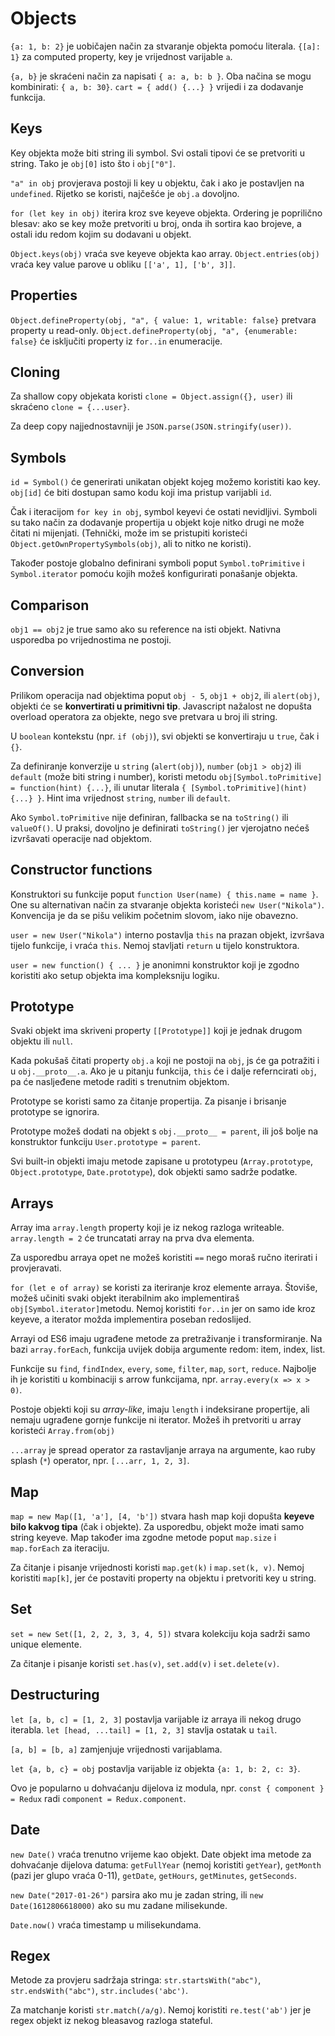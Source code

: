 # Objects

`{a: 1, b: 2}` je uobičajen način za stvaranje objekta pomoću literala.
`{[a]: 1}` za computed property, key je vrijednost varijable `a`.

`{a, b}` je skraćeni način za napisati `{ a: a, b: b }`. Oba načina se mogu kombinirati: `{ a, b: 30}`.
`cart = { add() {...} }` vrijedi i za dodavanje funkcija.

## Keys

Key objekta može biti string ili symbol. Svi ostali tipovi će se pretvoriti u string. Tako je `obj[0]` isto što i `obj["0"]`.

`"a" in obj` provjerava postoji li key u objektu, čak i ako je postavljen na `undefined`. Rijetko se koristi, najčešće je `obj.a` dovoljno.

`for (let key in obj)` iterira kroz sve keyeve objekta. Ordering je poprilično blesav: ako se key može pretvoriti u broj, onda ih sortira kao brojeve, a ostali idu redom kojim su dodavani u objekt.

`Object.keys(obj)` vraća sve keyeve objekta kao array.
`Object.entries(obj)` vraća key value parove u obliku `[['a', 1], ['b', 3]]`.

## Properties

`Object.defineProperty(obj, "a", { value: 1, writable: false}` pretvara property u read-only.
`Object.defineProperty(obj, "a", {enumerable: false}` će isključiti property iz `for..in` enumeracije.

## Cloning

Za shallow copy objekata koristi `clone = Object.assign({}, user)` ili skraćeno `clone = {...user}`.

Za deep copy najjednostavniji je `JSON.parse(JSON.stringify(user))`.

## Symbols

`id = Symbol()` će generirati unikatan objekt kojeg možemo koristiti kao key. `obj[id]` će biti dostupan samo kodu koji ima pristup varijabli `id`.

Čak i iteracijom `for key in obj`, symbol keyevi će ostati nevidljivi. Symboli su tako način za dodavanje propertija u objekt koje nitko drugi ne može čitati ni mijenjati. (Tehnički, može im se pristupiti koristeći `Object.getOwnPropertySymbols(obj)`, ali to nitko ne koristi).

Također postoje globalno definirani symboli poput `Symbol.toPrimitive` i `Symbol.iterator` pomoću kojih možeš konfigurirati ponašanje objekta.

## Comparison

`obj1 == obj2` je true samo ako su reference na isti objekt. Nativna usporedba po vrijednostima ne postoji.

## Conversion

Prilikom operacija nad objektima poput `obj - 5`, `obj1 + obj2`, ili `alert(obj)`, objekti će se **konvertirati u primitivni tip**. Javascript nažalost ne dopušta overload operatora za objekte, nego sve pretvara u broj ili string.

U `boolean` kontekstu (npr. `if (obj)`), svi objekti se konvertiraju u `true`, čak i `{}`.

Za definiranje konverzije u `string` (`alert(obj)`), `number` (`obj1 > obj2`) ili `default` (može biti string i number), koristi metodu
`obj[Symbol.toPrimitive] = function(hint) {...}`, ili unutar literala
`{ [Symbol.toPrimitive](hint) {...} }`. Hint ima vrijednost `string`, `number` ili `default`.

Ako `Symbol.toPrimitive` nije definiran, fallbacka se na `toString()` ili `valueOf()`. U praksi, dovoljno je definirati `toString()` jer vjerojatno nećeš izvršavati operacije nad objektom.

## Constructor functions

Konstruktori su funkcije poput `function User(name) { this.name = name }`. One su alternativan način za stvaranje objekta koristeći `new User("Nikola")`. Konvencija je da se pišu velikim početnim slovom, iako nije obavezno.

`user = new User("Nikola")` interno postavlja `this` na prazan objekt, izvršava tijelo funkcije, i vraća `this`. Nemoj stavljati `return` u tijelo konstruktora.

`user = new function() { ... }` je anonimni konstruktor koji je zgodno koristiti ako setup objekta ima kompleksniju logiku.

## Prototype

Svaki objekt ima skriveni property `[[Prototype]]` koji je jednak drugom objektu ili `null`.

Kada pokušaš čitati property `obj.a` koji ne postoji na `obj`, js će ga potražiti i u `obj.__proto__.a`. Ako je u pitanju funkcija, `this` će i dalje referncirati `obj`, pa će nasljeđene metode raditi s trenutnim objektom.

Prototype se koristi samo za čitanje propertija. Za pisanje i brisanje prototype se ignorira.

Prototype možeš dodati na objekt s `obj.__proto__ = parent`, ili još bolje na konstruktor funkciju `User.prototype = parent`.

Svi built-in objekti imaju metode zapisane u prototypeu (`Array.prototype`, `Object.prototype`, `Date.prototype`), dok objekti samo sadrže podatke.

## Arrays

Array ima `array.length` property koji je iz nekog razloga writeable. `array.length = 2` će truncatati array na prva dva elementa.

Za usporedbu arraya opet ne možeš koristiti `==` nego moraš ručno iterirati i provjeravati.

`for (let e of array)` se koristi za iteriranje kroz elemente arraya. Štoviše, možeš učiniti svaki objekt iterabilnim ako implementiraš `obj[Symbol.iterator]`metodu. Nemoj koristiti `for..in` jer on samo ide kroz keyeve, a iterator možda implementira poseban redoslijed.

Arrayi od ES6 imaju ugrađene metode za pretraživanje i transformiranje. Na bazi `array.forEach`, funkcija uvijek dobija argumente redom: item, index, list.

Funkcije su `find`, `findIndex`, `every`, `some`, `filter`, `map`, `sort`, `reduce`. Najbolje ih je koristiti u kombinaciji s arrow funkcijama, npr. `array.every(x => x > 0)`.

Postoje objekti koji su *array-like*, imaju `length` i indeksirane propertije, ali nemaju ugrađene gornje funkcije ni iterator. Možeš ih pretvoriti u array koristeći `Array.from(obj)`

`...array` je spread operator za rastavljanje arraya na argumente, kao ruby splash (`*`) operator, npr. `[...arr, 1, 2, 3]`.

## Map

`map = new Map([1, 'a'], [4, 'b'])` stvara hash map koji dopušta **keyeve bilo kakvog tipa** (čak i objekte). Za usporedbu, objekt može imati samo string keyeve. Map također ima zgodne metode poput `map.size` i `map.forEach` za iteraciju.

Za čitanje i pisanje vrijednosti koristi `map.get(k)` i `map.set(k, v)`. Nemoj koristiti `map[k]`, jer će postaviti property na objektu i pretvoriti key u string.

## Set

`set = new Set([1, 2, 2, 3, 3, 4, 5])` stvara kolekciju koja sadrži samo unique elemente.

Za čitanje i pisanje koristi `set.has(v)`, `set.add(v)` i `set.delete(v)`.

## Destructuring

`let [a, b, c] = [1, 2, 3]` postavlja varijable iz arraya ili nekog drugo iterabla.
`let [head, ...tail] = [1, 2, 3]` stavlja ostatak u `tail`.

`[a, b] = [b, a]` zamjenjuje vrijednosti varijablama.

`let {a, b, c} = obj` postavlja varijable iz objekta `{a: 1, b: 2, c: 3}`.

Ovo je popularno u dohvaćanju dijelova iz modula, npr.
`const { component } = Redux` radi `component = Redux.component`.

## Date

`new Date()` vraća trenutno vrijeme kao objekt. Date objekt ima metode za dohvaćanje dijelova datuma: `getFullYear` (nemoj koristiti `getYear`), `getMonth` (pazi jer glupo vraća 0-11), `getDate`, `getHours`, `getMinutes`, `getSeconds`.

`new Date("2017-01-26")` parsira ako mu je zadan string, ili `new Date(1612806618000)` ako su mu zadane milisekunde.

`Date.now()` vraća timestamp u milisekundama.

## Regex

Metode za provjeru sadržaja stringa: `str.startsWith("abc")`, `str.endsWith("abc")`, `str.includes('abc')`.

Za matchanje koristi `str.match(/a/g)`. Nemoj koristiti `re.test('ab')` jer je regex objekt iz nekog bleasavog razloga stateful.


